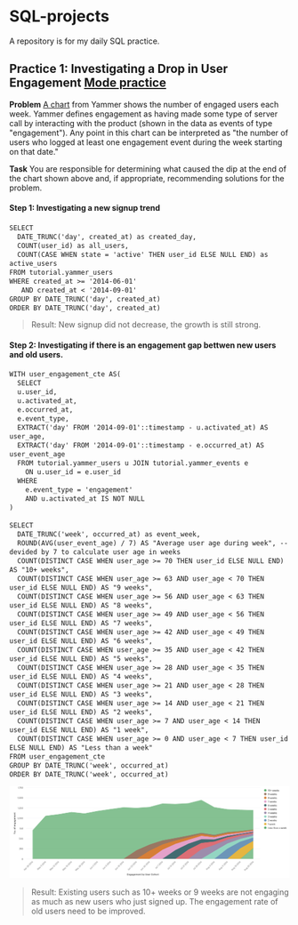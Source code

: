 # SQL-projects
A repository is for my daily SQL practice.

## Practice 1: Investigating a Drop in User Engagement [Mode practice](https://mode.com/sql-tutorial/a-drop-in-user-engagement-answers/)
**Problem** [A chart](https://app.mode.com/modeanalytics/reports/cbb8c291ee96/runs/7925c979521e/embed) from Yammer shows the number of engaged users each week. Yammer defines engagement as having made some type of server call by interacting with the product (shown in the data as events of type "engagement"). Any point in this chart can be interpreted as "the number of users who logged at least one engagement event during the week starting on that date." 

**Task** You are responsible for determining what caused the dip at the end of the chart shown above and, if appropriate, recommending solutions for the problem.

#### Step 1: Investigating a new signup trend
```
SELECT
  DATE_TRUNC('day', created_at) as created_day,
  COUNT(user_id) as all_users,
  COUNT(CASE WHEN state = 'active' THEN user_id ELSE NULL END) as active_users
FROM tutorial.yammer_users
WHERE created_at >= '2014-06-01'
   AND created_at < '2014-09-01'
GROUP BY DATE_TRUNC('day', created_at)
ORDER BY DATE_TRUNC('day', created_at)
```
> Result: New signup did not decrease, the growth is still strong.

#### Step 2: Investigating if there is an engagement gap bettwen new users and old users.
```
WITH user_engagement_cte AS(
  SELECT
  u.user_id,
  u.activated_at,
  e.occurred_at,
  e.event_type,
  EXTRACT('day' FROM '2014-09-01'::timestamp - u.activated_at) AS user_age,
  EXTRACT('day' FROM '2014-09-01'::timestamp - e.occurred_at) AS user_event_age
  FROM tutorial.yammer_users u JOIN tutorial.yammer_events e
    ON u.user_id = e.user_id
  WHERE
    e.event_type = 'engagement'
    AND u.activated_at IS NOT NULL
)

SELECT
  DATE_TRUNC('week', occurred_at) as event_week,
  ROUND(AVG(user_event_age) / 7) AS "Average user age during week", --devided by 7 to calculate user age in weeks
  COUNT(DISTINCT CASE WHEN user_age >= 70 THEN user_id ELSE NULL END) AS "10+ weeks",
  COUNT(DISTINCT CASE WHEN user_age >= 63 AND user_age < 70 THEN user_id ELSE NULL END) AS "9 weeks",
  COUNT(DISTINCT CASE WHEN user_age >= 56 AND user_age < 63 THEN user_id ELSE NULL END) AS "8 weeks",
  COUNT(DISTINCT CASE WHEN user_age >= 49 AND user_age < 56 THEN user_id ELSE NULL END) AS "7 weeks",
  COUNT(DISTINCT CASE WHEN user_age >= 42 AND user_age < 49 THEN user_id ELSE NULL END) AS "6 weeks",
  COUNT(DISTINCT CASE WHEN user_age >= 35 AND user_age < 42 THEN user_id ELSE NULL END) AS "5 weeks",
  COUNT(DISTINCT CASE WHEN user_age >= 28 AND user_age < 35 THEN user_id ELSE NULL END) AS "4 weeks",
  COUNT(DISTINCT CASE WHEN user_age >= 21 AND user_age < 28 THEN user_id ELSE NULL END) AS "3 weeks",
  COUNT(DISTINCT CASE WHEN user_age >= 14 AND user_age < 21 THEN user_id ELSE NULL END) AS "2 weeks",
  COUNT(DISTINCT CASE WHEN user_age >= 7 AND user_age < 14 THEN user_id ELSE NULL END) AS "1 week",
  COUNT(DISTINCT CASE WHEN user_age >= 0 AND user_age < 7 THEN user_id ELSE NULL END) AS "Less than a week"
FROM user_engagement_cte
GROUP BY DATE_TRUNC('week', occurred_at)
ORDER BY DATE_TRUNC('week', occurred_at)
```
![Visual Chart](./images/engagement_by_user_cohort.png)
> Result: Existing users such as 10+ weeks or 9 weeks are not engaging as much as new users who just signed up. The engagement rate of old users need to be improved.


